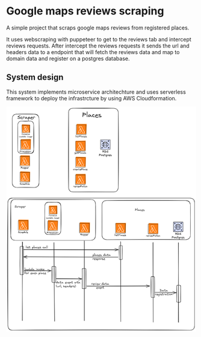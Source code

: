 # Google maps reviews scraping

A simple project that scraps google maps reviews from registered places.

It uses webscraping with puppeteer to get to the reviews tab and intercept reviews requests. After intercept the reviews requests it sends the url and headers data to a endpoint that will fetch the reviews data and map to domain data and register on a postgres database.

## System design

This system implements microservice architechture and uses serverless framework to deploy the infrastrcture by using AWS Cloudformation.

![System architeture design](./architechture.png)
